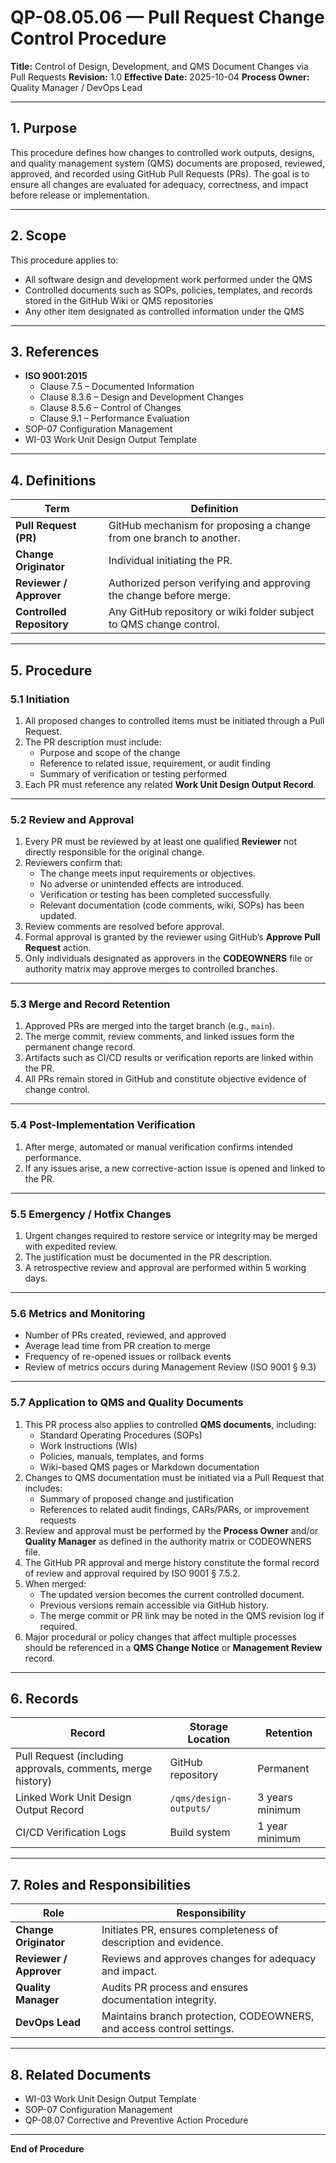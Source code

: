 # QP-08.05.06 — Pull Request Change Control Procedure
**Title:** Control of Design, Development, and QMS Document Changes via Pull Requests
**Revision:** 1.0
**Effective Date:** 2025-10-04
**Process Owner:** Quality Manager / DevOps Lead

---

## 1. Purpose
This procedure defines how changes to controlled work outputs, designs, and quality management system (QMS) documents are proposed, reviewed, approved, and recorded using GitHub Pull Requests (PRs).
The goal is to ensure all changes are evaluated for adequacy, correctness, and impact before release or implementation.

---

## 2. Scope
This procedure applies to:
- All software design and development work performed under the QMS
- Controlled documents such as SOPs, policies, templates, and records stored in the GitHub Wiki or QMS repositories
- Any other item designated as controlled information under the QMS

---

## 3. References
- **ISO 9001:2015**
  - Clause 7.5 – Documented Information
  - Clause 8.3.6 – Design and Development Changes
  - Clause 8.5.6 – Control of Changes
  - Clause 9.1 – Performance Evaluation
- SOP-07 Configuration Management
- WI-03 Work Unit Design Output Template

---

## 4. Definitions
| Term | Definition |
|------|-------------|
| **Pull Request (PR)** | GitHub mechanism for proposing a change from one branch to another. |
| **Change Originator** | Individual initiating the PR. |
| **Reviewer / Approver** | Authorized person verifying and approving the change before merge. |
| **Controlled Repository** | Any GitHub repository or wiki folder subject to QMS change control. |

---

## 5. Procedure

### 5.1 Initiation
1. All proposed changes to controlled items must be initiated through a Pull Request.
2. The PR description must include:
   - Purpose and scope of the change
   - Reference to related issue, requirement, or audit finding
   - Summary of verification or testing performed
3. Each PR must reference any related **Work Unit Design Output Record**.

---

### 5.2 Review and Approval
1. Every PR must be reviewed by at least one qualified **Reviewer** not directly responsible for the original change.
2. Reviewers confirm that:
   - The change meets input requirements or objectives.
   - No adverse or unintended effects are introduced.
   - Verification or testing has been completed successfully.
   - Relevant documentation (code comments, wiki, SOPs) has been updated.
3. Review comments are resolved before approval.
4. Formal approval is granted by the reviewer using GitHub’s **Approve Pull Request** action.
5. Only individuals designated as approvers in the **CODEOWNERS** file or authority matrix may approve merges to controlled branches.

---

### 5.3 Merge and Record Retention
1. Approved PRs are merged into the target branch (e.g., `main`).
2. The merge commit, review comments, and linked issues form the permanent change record.
3. Artifacts such as CI/CD results or verification reports are linked within the PR.
4. All PRs remain stored in GitHub and constitute objective evidence of change control.

---

### 5.4 Post-Implementation Verification
1. After merge, automated or manual verification confirms intended performance.
2. If any issues arise, a new corrective-action issue is opened and linked to the PR.

---

### 5.5 Emergency / Hotfix Changes
1. Urgent changes required to restore service or integrity may be merged with expedited review.
2. The justification must be documented in the PR description.
3. A retrospective review and approval are performed within 5 working days.

---

### 5.6 Metrics and Monitoring
- Number of PRs created, reviewed, and approved
- Average lead time from PR creation to merge
- Frequency of re-opened issues or rollback events
- Review of metrics occurs during Management Review (ISO 9001 § 9.3)

---

### 5.7 Application to QMS and Quality Documents
1. This PR process also applies to controlled **QMS documents**, including:
   - Standard Operating Procedures (SOPs)
   - Work Instructions (WIs)
   - Policies, manuals, templates, and forms
   - Wiki-based QMS pages or Markdown documentation
2. Changes to QMS documentation must be initiated via a Pull Request that includes:
   - Summary of proposed change and justification
   - References to related audit findings, CARs/PARs, or improvement requests
3. Review and approval must be performed by the **Process Owner** and/or **Quality Manager** as defined in the authority matrix or CODEOWNERS file.
4. The GitHub PR approval and merge history constitute the formal record of review and approval required by ISO 9001 § 7.5.2.
5. When merged:
   - The updated version becomes the current controlled document.
   - Previous versions remain accessible via GitHub history.
   - The merge commit or PR link may be noted in the QMS revision log if required.
6. Major procedural or policy changes that affect multiple processes should be referenced in a **QMS Change Notice** or **Management Review** record.

---

## 6. Records
| Record | Storage Location | Retention |
|--------|------------------|-----------|
| Pull Request (including approvals, comments, merge history) | GitHub repository | Permanent |
| Linked Work Unit Design Output Record | `/qms/design-outputs/` | 3 years minimum |
| CI/CD Verification Logs | Build system | 1 year minimum |

---

## 7. Roles and Responsibilities
| Role | Responsibility |
|------|----------------|
| **Change Originator** | Initiates PR, ensures completeness of description and evidence. |
| **Reviewer / Approver** | Reviews and approves changes for adequacy and impact. |
| **Quality Manager** | Audits PR process and ensures documentation integrity. |
| **DevOps Lead** | Maintains branch protection, CODEOWNERS, and access control settings. |

---

## 8. Related Documents
- WI-03 Work Unit Design Output Template
- SOP-07 Configuration Management
- QP-08.07 Corrective and Preventive Action Procedure

---

**End of Procedure**
